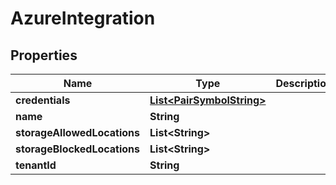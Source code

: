

# AzureIntegration

## Properties

Name | Type | Description | Notes
------------ | ------------- | ------------- | -------------
**credentials** | [**List&lt;PairSymbolString&gt;**](PairSymbolString.md) |  |  [optional]
**name** | **String** |  |  [optional]
**storageAllowedLocations** | **List&lt;String&gt;** |  |  [optional]
**storageBlockedLocations** | **List&lt;String&gt;** |  |  [optional]
**tenantId** | **String** |  |  [optional]



